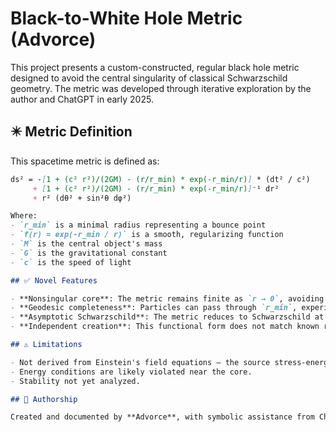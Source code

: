 # Black-to-White Hole Metric (Advorce)

This project presents a custom-constructed, regular black hole metric designed to avoid the central singularity of classical Schwarzschild geometry. The metric was developed through iterative exploration by the author and ChatGPT in early 2025.

## ✴️ Metric Definition

This spacetime metric is defined as:

```markdown
ds² = -[1 + (c² r²)/(2GM) - (r/r_min) * exp(-r_min/r)] * (dt² / c²)
     + [1 + (c² r²)/(2GM) - (r/r_min) * exp(-r_min/r)]⁻¹ dr²
     + r² (dθ² + sin²θ dφ²)

Where:
- `r_min` is a minimal radius representing a bounce point
- `f(r) = exp(-r_min / r)` is a smooth, regularizing function
- `M` is the central object's mass
- `G` is the gravitational constant
- `c` is the speed of light

## ✅ Novel Features

- **Nonsingular core**: The metric remains finite as `r → 0`, avoiding curvature divergence.
- **Geodesic completeness**: Particles can pass through `r_min`, experiencing a bounce.
- **Asymptotic Schwarzschild**: The metric reduces to Schwarzschild at large `r`.
- **Independent creation**: This functional form does not match known regular metrics like Bardeen or Hayward and was developed independently by the author.

## ⚠️ Limitations

- Not derived from Einstein's field equations — the source stress-energy tensor is unknown.
- Energy conditions are likely violated near the core.
- Stability not yet analyzed.

## 🧠 Authorship

Created and documented by **Advorce**, with symbolic assistance from ChatGPT.
